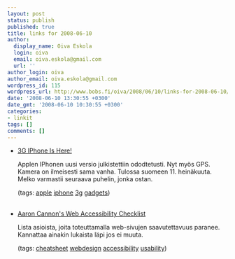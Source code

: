 ```yaml
---
layout: post
status: publish
published: true
title: links for 2008-06-10
author:
  display_name: Oiva Eskola
  login: oiva
  email: oiva.eskola@gmail.com
  url: ''
author_login: oiva
author_email: oiva.eskola@gmail.com
wordpress_id: 115
wordpress_url: http://www.bobs.fi/oiva/2008/06/10/links-for-2008-06-10/
date: '2008-06-10 13:30:55 +0300'
date_gmt: '2008-06-10 10:30:55 +0300'
categories:
- linkit
tags: []
comments: []
---
```

<ul class="delicious">
<li>
<div class="delicious-link"><a href="http://gizmodo.com/5014675/the-3g-iphone-is-official--july-11th-starting-at-199">3G IPhone Is Here!</a></div></p>
<div class="delicious-extended">Applen IPhonen uusi versio julkistettiin ododtetusti. Nyt my&ouml;s GPS. Kamera on ilmeisesti sama vanha. Tulossa suomeen 11. hein&auml;kuuta. Melko varmastii seuraava puhelin, jonka ostan.</div></p>
<div class="delicious-tags">(tags: <a href="http://del.icio.us/oiva/apple">apple</a> <a href="http://del.icio.us/oiva/iphone">iphone</a> <a href="http://del.icio.us/oiva/3g">3g</a> <a href="http://del.icio.us/oiva/gadgets">gadgets</a>)</div><br />
	</li></p>
<li>
<div class="delicious-link"><a href="http://cameronmoll.com/archives/2008/06/web_accessibility_checklist/">Aaron Cannon's Web Accessibility Checklist</a></div></p>
<div class="delicious-extended">Lista asioista, joita toteuttamalla web-sivujen saavutettavuus paranee. Kannattaa ainakin lukaista l&auml;pi jos ei muuta.</div></p>
<div class="delicious-tags">(tags: <a href="http://del.icio.us/oiva/cheatsheet">cheatsheet</a> <a href="http://del.icio.us/oiva/webdesign">webdesign</a> <a href="http://del.icio.us/oiva/accessibility">accessibility</a> <a href="http://del.icio.us/oiva/usability">usability</a>)</div><br />
	</li>
</ul></p>
